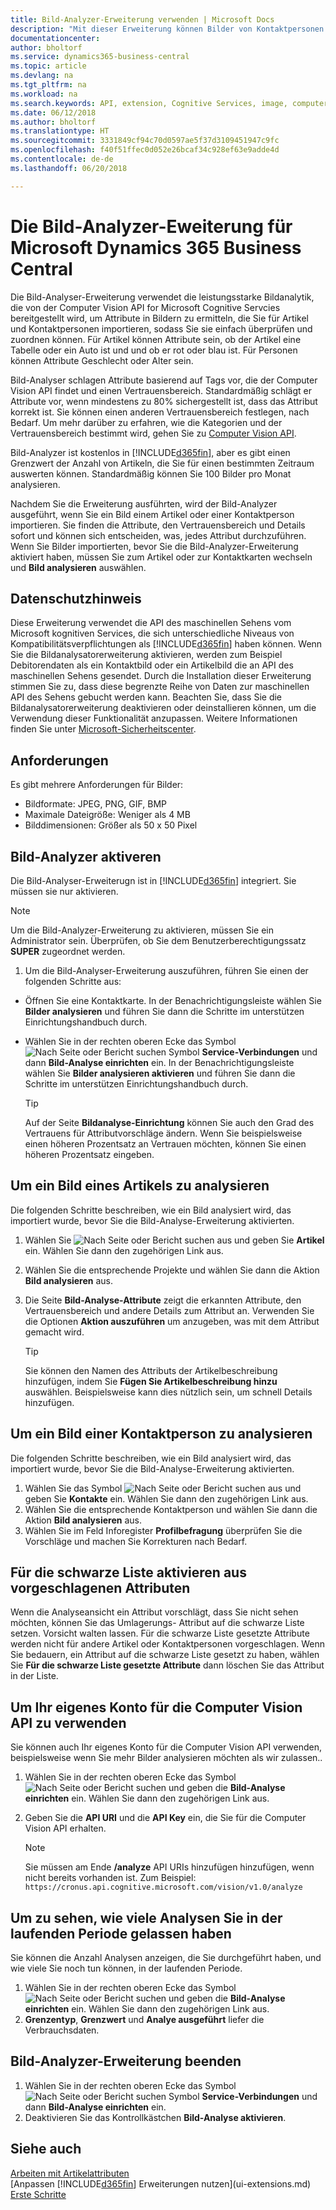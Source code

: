 ```yaml
---
title: Bild-Analyzer-Erweiterung verwenden | Microsoft Docs
description: "Mit dieser Erweiterung können Bilder von Kontaktpersonen und Artikel analysieren und Attribute finden, damit Sie diese in Business Central rasch zuweisen können."
documentationcenter: 
author: bholtorf
ms.service: dynamics365-business-central
ms.topic: article
ms.devlang: na
ms.tgt_pltfrm: na
ms.workload: na
ms.search.keywords: API, extension, Cognitive Services, image, computer vision, attribute, tag, recognition
ms.date: 06/12/2018
ms.author: bholtorf
ms.translationtype: HT
ms.sourcegitcommit: 3331849cf94c70d0597ae5f37d3109451947c9fc
ms.openlocfilehash: f40f51ffec0d052e26bcaf34c928ef63e9adde4d
ms.contentlocale: de-de
ms.lasthandoff: 06/20/2018

---
```


# <a name="the-image-analyzer-extension-for-microsoft-business-central"></a>Die Bild-Analyzer-Eweiterung für Microsoft Dynamics 365 Business Central
Die Bild-Analyser-Erweiterung verwendet die leistungsstarke Bildanalytik, die von der Computer Vision API for Microsoft Cognitive Servcies bereitgestellt wird, um Attribute in Bildern zu ermitteln, die Sie für Artikel und Kontaktpersonen importieren, sodass Sie sie einfach überprüfen und zuordnen können. Für Artikel können Attribute sein, ob der Artikel eine Tabelle oder ein Auto ist und und ob er rot oder blau ist. Für Personen können Attribute Geschlecht oder Alter sein.

Bild-Analyser schlagen Attribute basierend auf Tags vor, die der Computer Vision API findet und einen Vertrauensbereich. Standardmäßig schlägt er Attribute vor, wenn mindestens zu 80% sichergestellt ist, dass das Attribut korrekt ist. Sie können einen anderen Vertrauensbereich festlegen, nach Bedarf. Um mehr darüber zu erfahren, wie die Kategorien und der Vertrauensbereich bestimmt wird, gehen Sie zu [Computer Vision API](https://go.microsoft.com/fwlink/?linkid=851476).  

Bild-Analyzer ist kostenlos in [!INCLUDE[d365fin](includes/d365fin_md.md)], aber es gibt einen Grenzwert der Anzahl von Artikeln, die Sie für einen bestimmten Zeitraum auswerten können. Standardmäßig können Sie 100 Bilder pro Monat analysieren.

Nachdem Sie die Erweiterung ausführten, wird der Bild-Analyzer ausgeführt, wenn Sie ein Bild einem Artikel oder einer Kontaktperson importieren. Sie finden die Attribute, den Vertrauensbereich und Details sofort und können sich entscheiden, was, jedes Attribut durchzuführen. Wenn Sie Bilder importierten, bevor Sie die Bild-Analyzer-Erweiterung aktiviert haben, müssen Sie zum Artikel oder zur Kontaktkarten wechseln und **Bild analysieren** auswählen.  

## <a name="privacy-notice"></a>Datenschutzhinweis 
Diese Erweiterung verwendet die API des maschinellen Sehens vom Microsoft kognitiven Services, die sich unterschiedliche Niveaus von Kompatibilitätsverpflichtungen als [!INCLUDE[d365fin](includes/d365fin_md.md)] haben können. Wenn Sie die Bildanalysatorerweiterung aktivieren, werden zum Beispiel Debitorendaten als ein Kontaktbild oder ein Artikelbild die an API des maschinellen Sehens gesendet. Durch die Installation dieser Erweiterung stimmen Sie zu, dass diese begrenzte Reihe von Daten zur maschinellen API des Sehens gebucht werden kann. Beachten Sie, dass Sie die Bildanalysatorerweiterung deaktivieren oder deinstallieren können, um die Verwendung dieser Funktionalität anzupassen. Weitere Informationen finden Sie unter [Microsoft-Sicherheitscenter](https://go.microsoft.com/fwlink/?linkid=851463).

## <a name="requirements"></a>Anforderungen
Es gibt mehrere Anforderungen für Bilder:

* Bildformate: JPEG, PNG, GIF, BMP  
* Maximale Dateigröße: Weniger als 4 MB  
* Bilddimensionen: Größer als 50 x 50 Pixel  

## <a name="to-enable-image-analyzer"></a>Bild-Analyzer aktiveren
Die Bild-Analyser-Erweiterugn ist in [!INCLUDE[d365fin](includes/d365fin_md.md)] integriert. Sie müssen sie nur aktivieren.

> [!NOTE]  
> Um die Bild-Analyzer-Erweiterung zu aktivieren, müssen Sie ein Administrator sein. Überprüfen, ob Sie dem Benutzerberechtigungssatz **SUPER** zugeordnet werden.

1. Um die Bild-Analyser-Erweiterung auszuführen, führen Sie einen der folgenden Schritte aus:

* Öffnen Sie eine Kontaktkarte. In der Benachrichtigungsleiste wählen Sie **Bilder analysieren** und führen Sie dann die Schritte im unterstützen Einrichtungshandbuch durch.  
* Wählen Sie in der rechten oberen Ecke das Symbol ![Nach Seite oder Bericht suchen](media/ui-search/search_small.png "Nach Seite oder Bericht suchen") Symbol **Service-Verbindungen** und dann **Bild-Analyse einrichten** ein. In der Benachrichtigungsleiste wählen Sie **Bilder analysieren aktivieren** und führen Sie dann die Schritte im unterstützen Einrichtungshandbuch durch.  

    > [!TIP]  
    > Auf der Seite **Bildanalyse-Einrichtung** können Sie auch den Grad des Vertrauens für Attributvorschläge ändern. Wenn Sie beispielsweise einen höheren Prozentsatz an Vertrauen möchten, können Sie einen höheren Prozentsatz eingeben.

## <a name="to-analyze-an-image-of-an-item"></a>Um ein Bild eines Artikels zu analysieren
Die folgenden Schritte beschreiben, wie ein Bild analysiert wird, das importiert wurde, bevor Sie die Bild-Analyse-Erweiterung aktivierten.  

1. Wählen Sie ![Nach Seite oder Bericht suchen](media/ui-search/search_small.png "Symbol nach Seite oder Bericht suchen") aus und geben Sie **Artikel** ein. Wählen Sie dann den zugehörigen Link aus.  
2. Wählen Sie die entsprechende Projekte und wählen Sie dann die Aktion **Bild analysieren** aus.  
3. Die Seite **Bild-Analyse-Attribute** zeigt die erkannten Attribute, den Vertrauensbereich und andere Details zum Attribut an. Verwenden Sie die Optionen **Aktion auszuführen** um anzugeben, was mit dem Attribut gemacht wird.  

    > [!TIP]  
    > Sie können den Namen des Attributs der Artikelbeschreibung hinzufügen, indem Sie **Fügen Sie Artikelbeschreibung hinzu** auswählen. Beispielsweise kann dies nützlich sein, um schnell Details hinzufügen.  

## <a name="to-analyze-a-picture-of-a-contact-person"></a>Um ein Bild einer Kontaktperson zu analysieren
Die folgenden Schritte beschreiben, wie ein Bild analysiert wird, das importiert wurde, bevor Sie die Bild-Analyse-Erweiterung aktivierten.  

1. Wählen Sie das Symbol ![Nach Seite oder Bericht suchen](media/ui-search/search_small.png "Nach Seite oder Bericht suchen") aus und geben Sie **Kontakte** ein. Wählen Sie dann den zugehörigen Link aus.  
2. Wählen Sie die entsprechende Kontaktperson und wählen Sie dann die Aktion **Bild analysieren** aus.  
3. Wählen Sie im Feld Inforegister **Profilbefragung** überprüfen Sie die Vorschläge und machen Sie Korrekturen nach Bedarf.  

## <a name="blacklisting-suggested-attributes"></a>Für die schwarze Liste aktivieren aus vorgeschlagenen Attributen
Wenn die Analyseansicht ein Attribut vorschlägt, dass Sie nicht sehen möchten, können Sie das Umlagerungs- Attribut auf die schwarze Liste setzen. Vorsicht walten lassen. Für die schwarze Liste gesetzte Attribute werden nicht für andere Artikel oder Kontaktpersonen vorgeschlagen. Wenn Sie bedauern, ein Attribut auf die schwarze Liste gesetzt zu haben, wählen Sie **Für die schwarze Liste gesetzte Attribute** dann löschen Sie das Attribut in der Liste.

## <a name="to-use-your-own-account-for-the-computer-vision-api"></a>Um Ihr eigenes Konto für die Computer Vision API zu verwenden
Sie können auch Ihr eigenes Konto für die Computer Vision API verwenden, beispielsweise wenn Sie mehr Bilder analysieren möchten als wir zulassen..  

1. Wählen Sie in der rechten oberen Ecke das Symbol ![Nach Seite oder Bericht suchen](media/ui-search/search_small.png "Nach Seite oder Bericht suchen") und geben die **Bild-Analyse einrichten** ein. Wählen Sie dann den zugehörigen Link aus.  
2. Geben Sie die **API URI** und die **API Key** ein, die Sie für die Computer Vision API erhalten.  

    > [!NOTE]  
    > Sie müssen am Ende **/analyze** API URIs hinzufügen hinzufügen, wenn nicht bereits vorhanden ist. Zum Beispiel: ```https://cronus.api.cognitive.microsoft.com/vision/v1.0/analyze```

## <a name="to-see-how-many-analyses-you-have-left-in-the-current-period"></a>Um zu sehen, wie viele Analysen Sie in der laufenden Periode gelassen haben
Sie können die Anzahl Analysen anzeigen, die Sie durchgeführt haben, und wie viele Sie noch tun können, in der laufenden Periode.  

1. Wählen Sie in der rechten oberen Ecke das Symbol ![Nach Seite oder Bericht suchen](media/ui-search/search_small.png "Nach Seite oder Bericht suchen") und geben die **Bild-Analyse einrichten** ein. Wählen Sie dann den zugehörigen Link aus.  
2. **Grenzentyp**, **Grenzwert** und **Analye ausgeführt** liefer die Verbrauchsdaten.  

## <a name="to-stop-using-the-image-analyzer-extension"></a>Bild-Analyzer-Erweiterung beenden
1. Wählen Sie in der rechten oberen Ecke das Symbol ![Nach Seite oder Bericht suchen](media/ui-search/search_small.png "Nach Seite oder Bericht suchen") Symbol **Service-Verbindungen** und dann **Bild-Analyse einrichten** ein.  
2. Deaktivieren Sie das Kontrollkästchen **Bild-Analyse aktivieren**.  

## <a name="see-also"></a>Siehe auch
[Arbeiten mit Artikelattributen](inventory-how-work-item-attributes.md)  
[Anpassen [!INCLUDE[d365fin](includes/d365fin_md.md)] Erweiterungen nutzen](ui-extensions.md)  
[Erste Schritte](product-get-started.md)  

